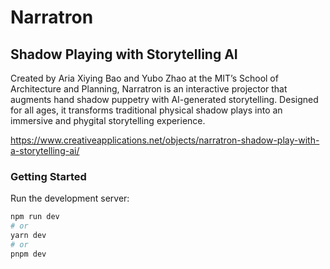# Narratron
## Shadow Playing with Storytelling AI

Created by Aria Xiying Bao and Yubo Zhao at the MIT’s School of Architecture and Planning, Narratron is an interactive projector that augments hand shadow puppetry with AI-generated storytelling. Designed for all ages, it transforms traditional physical shadow plays into an immersive and phygital storytelling experience.

https://www.creativeapplications.net/objects/narratron-shadow-play-with-a-storytelling-ai/



### Getting Started

Run the development server:

```bash
npm run dev
# or
yarn dev
# or
pnpm dev
```



